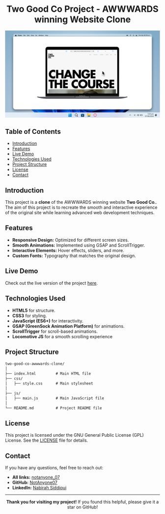 <h1 align="center">Two Good Co Project - AWWWARDS winning Website Clone</h1>

<p align="center">
  <img src="project on mac book.png" alt="Project Screenshot" />
</p>

<h2>Table of Contents</h2>
<ul>
  <li><a href="#introduction">Introduction</a></li>
  <li><a href="#features">Features</a></li>
  <li><a href="#live-demo">Live Demo</a></li>
  <li><a href="#technologies-used">Technologies Used</a></li>
  <li><a href="#project-structure">Project Structure</a></li>
  <li><a href="#license">License</a></li>
  <li><a href="#contact">Contact</a></li>
</ul>

<h2 id="introduction">Introduction</h2>
<p>
  This project is a <strong>clone</strong> of the 
  AWWWARDS winning website <strong>Two Good Co.</strong>. The aim of this project is to recreate the smooth and interactive experience of the original site while learning advanced web development techniques.
</p>

<h2 id="features">Features</h2>
<ul>
  <li><strong>Responsive Design:</strong> Optimized for different screen sizes.</li>
  <li><strong>Smooth Animations:</strong> Implemented using GSAP and ScrollTrigger.</li>
  <li><strong>Interactive Elements:</strong> Hover effects, sliders, and more.</li>
  <li><strong>Custom Fonts:</strong> Typography that matches the original design.</li>
</ul>

<h2 id="live-demo">Live Demo</h2>
<p>
  Check out the live version of the project 
  <a href="https://two-good-co-website-project.vercel.app" target="_blank">here</a>.
</p>

<h2 id="technologies-used">Technologies Used</h2>
<ul>
  <li><strong>HTML5</strong> for structure.</li>
  <li><strong>CSS3</strong> for styling.</li>
  <li><strong>JavaScript (ES6+)</strong> for interactivity.</li>
  <li><strong>GSAP (GreenSock Animation Platform)</strong> for animations.</li>
  <li><strong>ScrollTrigger</strong> for scroll-based animations.</li>
  <li><strong>Locomotive JS</strong> for a smooth scrolling experience</li>
</ul>

<h2 id="usage">Project Structure</h2>
<pre><code>two-good-co-awwwards-clone/
│
├── index.html         # Main HTML file
├── css/
│   ├── style.css      # Main stylesheet
│
├── js/
│   ├── main.js        # Main JavaScript file
│
└── README.md          # Project README file
</code></pre>

<h2 id="license">License</h2>
<p>This project is licensed under the GNU General Public License (GPL) License. See the <a href="LICENSE">LICENSE</a> file for details.</p>

<h2 id="contact">Contact</h2>
<p>If you have any questions, feel free to reach out:</p>
<ul>
  <li><strong>All links:</strong> <a href="https://linktr.ee/notanyone_07">notanyone_07</a></li>
  <li><strong>GitHub:</strong> <a href="https://github.com/NotAnyone07" target="_blank">NotAnyone07</a></li>
  <li><strong>LinkedIn:</strong> <a href="www.linkedin.com/in/nabirah-siddiqui" target="_blank">Nabirah Siddiqui</a></li>
</ul>

<hr>
<p align="center"><strong>Thank you for visiting my project!</strong> If you found this helpful, please give it a star on GitHub!</p>
